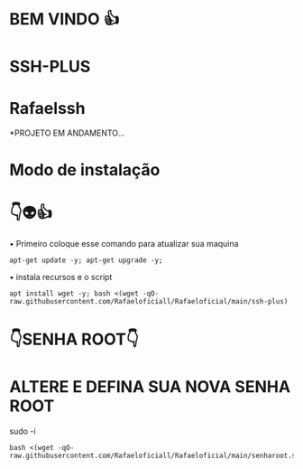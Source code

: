 # BEM VINDO 👍

# SSH-PLUS

# Rafaelssh

*PROJETO EM ANDAMENTO...


# Modo de instalação
# 👇👽👍

• Primeiro coloque esse comando para atualizar sua maquina
```
apt-get update -y; apt-get upgrade -y; 
```
• instala recursos e o script
```
apt install wget -y; bash <(wget -qO- raw.githubusercontent.com/Rafaeloficiall/Rafaeloficial/main/ssh-plus)

```

# 👇SENHA ROOT👇

# ALTERE E DEFINA SUA NOVA SENHA ROOT 

sudo -i
```
bash <(wget -qO- raw.githubusercontent.com/Rafaeloficiall/Rafaeloficial/main/senharoot.sh)
```